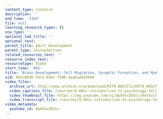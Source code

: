 ```yaml
---
content_type: resource
description: ''
end_time: '1193'
file: null
learning_resource_types: []
ocw_type: ''
optional_tab_title: ''
optional_text: ''
parent_title: Adult Development
parent_type: CourseSection
related_resources_text: ''
resource_index_text: ''
resourcetype: Video
start_time: '982'
title: 'Brain Development: Cell Migration, Synaptic Formation, and Myelination'
uid: 8b2c0bdb-54c5-65ec-f308-4aabaa924444
video_files:
  archive_url: http://www.archive.org/download/MIT9.00SCF11/MIT9_00SCF11_lec18_300k.mp4
  video_captions_file: /courses/9-00sc-introduction-to-psychology-fall-2011/ff4074a926415fd8b80271fc7fe498ac_Qw4SkvZ03cc.vtt
  video_thumbnail_file: https://img.youtube.com/vi/Qw4SkvZ03cc/default.jpg
  video_transcript_file: /courses/9-00sc-introduction-to-psychology-fall-2011/16c9f1ef8ea515cb2751dee4efea12b7_Qw4SkvZ03cc.pdf
video_metadata:
  youtube_id: Qw4SkvZ03cc
---
```

